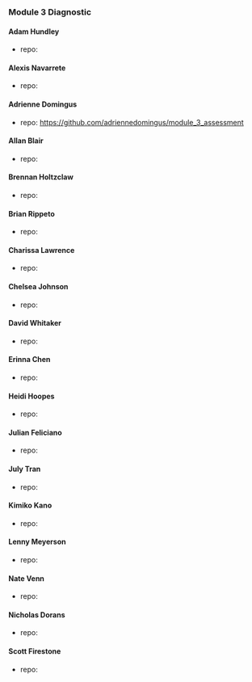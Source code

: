 ### Module 3 Diagnostic

#### Adam Hundley
  * repo:

#### Alexis Navarrete
  * repo:

#### Adrienne Domingus
  * repo: https://github.com/adriennedomingus/module_3_assessment

#### Allan Blair
  * repo:

#### Brennan Holtzclaw
  * repo:

#### Brian Rippeto
  * repo:

#### Charissa Lawrence
  * repo:

#### Chelsea Johnson
  * repo:

#### David Whitaker
  * repo:

#### Erinna Chen
  * repo:

#### Heidi Hoopes
  * repo:

#### Julian Feliciano
  * repo:

#### July Tran
  * repo:

#### Kimiko Kano
  * repo:

#### Lenny Meyerson
  * repo:

#### Nate Venn
  * repo:

#### Nicholas Dorans
  * repo:

#### Scott Firestone
  * repo:
